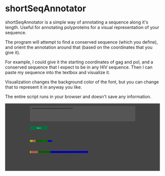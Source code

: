 # shortSeqAnnotator
shortSeqAnnotator is a simple way of annotating a sequence along it's length. Useful for annotating polyproteins for a visual representation of your sequence.

The program will attempt to find a conserved sequence (which you define), and orient the annotation around that (based on the coordinates that you give it).

For example, I could give it the starting coordinates of gag and pol, and a conserved sequence that I expect to be in any HIV sequence. Then I can paste my sequence into the textbox and visualize it.

Visualization changes the background color of the font, but you can change that to represent it in anyway you like.

The entire script runs in your browser and doesn't save any information.

<p align="center">
  <img src="screenshot.png" title="Example sequence">
</p>
